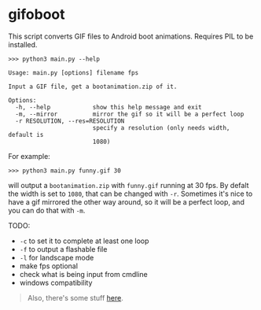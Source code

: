 # gifoboot

This script converts GIF files to Android boot animations.
Requires PIL to be installed.

```
>>> python3 main.py --help
```
```
Usage: main.py [options] filename fps

Input a GIF file, get a bootanimation.zip of it.

Options:
  -h, --help            show this help message and exit
  -m, --mirror          mirror the gif so it will be a perfect loop
  -r RESOLUTION, --res=RESOLUTION
                        specify a resolution (only needs width, default is
                        1080)
```
For example:
```
>>> python3 main.py funny.gif 30
```
will output a `bootanimation.zip` with `funny.gif` running at 30 fps. By defalt the width is set to `1080`, that can be changed with `-r`. Sometimes it's nice to have a gif mirrored the other way around, so it will be a perfect loop, and you can do that with `-m`.

TODO:
- `-c` to set it to complete at least one loop
- `-f` to output a flashable file
- `-l` for landscape mode
- make fps optional
- check what is being input from cmdline
- windows compatibility

> Also, there's some stuff [here](https://rastamanjohn.gq/bootanimations/).
